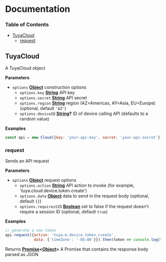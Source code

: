 Documentation 
=========
<!-- Generated by documentation.js. Update this documentation by updating the source code. -->

### Table of Contents

-   [TuyaCloud](#tuyacloud)
    -   [request](#request)

## TuyaCloud

A TuyaCloud object

**Parameters**

-   `options` **[Object](https://developer.mozilla.org/en-US/docs/Web/JavaScript/Reference/Global_Objects/Object)** construction options
    -   `options.key` **[String](https://developer.mozilla.org/en-US/docs/Web/JavaScript/Reference/Global_Objects/String)** API key
    -   `options.secret` **[String](https://developer.mozilla.org/en-US/docs/Web/JavaScript/Reference/Global_Objects/String)** API secret
    -   `options.region` **[String](https://developer.mozilla.org/en-US/docs/Web/JavaScript/Reference/Global_Objects/String)** region (AZ=Americas, AY=Asia, EU=Europe) (optional, default `'AZ'`)
    -   `options.deviceID` **[String](https://developer.mozilla.org/en-US/docs/Web/JavaScript/Reference/Global_Objects/String)?** ID of device calling API (defaults to a random value)

**Examples**

```javascript
const api = new Cloud({key: 'your-api-key', secret: 'your-api-secret'})
```

### request

Sends an API request

**Parameters**

-   `options` **[Object](https://developer.mozilla.org/en-US/docs/Web/JavaScript/Reference/Global_Objects/Object)** request options
    -   `options.action` **[String](https://developer.mozilla.org/en-US/docs/Web/JavaScript/Reference/Global_Objects/String)** API action to invoke (for example, 'tuya.cloud.device.token.create')
    -   `options.data` **[Object](https://developer.mozilla.org/en-US/docs/Web/JavaScript/Reference/Global_Objects/Object)** data to send in the request body (optional, default `{}`)
    -   `options.requiresSID` **[Boolean](https://developer.mozilla.org/en-US/docs/Web/JavaScript/Reference/Global_Objects/Boolean)** set to false if the request doesn't require a session ID (optional, default `true`)

**Examples**

```javascript
// generate a new token
api.request({action: 'tuya.m.device.token.create',
             data: {'timeZone': '-05:00'}}).then(token => console.log(token))
```

Returns **[Promise](https://developer.mozilla.org/en-US/docs/Web/JavaScript/Reference/Global_Objects/Promise)&lt;[Object](https://developer.mozilla.org/en-US/docs/Web/JavaScript/Reference/Global_Objects/Object)>** A Promise that contains the response body parsed as JSON
